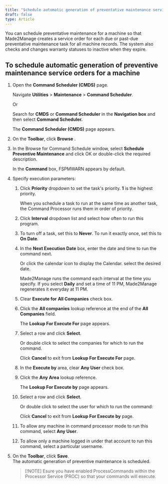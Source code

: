 ```yaml
---
title: "Schedule automatic generation of preventative maintenance service orderse"
draft: false
type: Article
---
```


You can schedule preventative maintenance for a machine so that Made2Manage creates a service order for each due or past-due preventative maintenance task for all machine records. The system also checks and changes warranty statuses to inactive when they expire.

## To schedule automatic generation of preventive maintenance service orders for a machine

1. Open the **Command Scheduler (CMDS)** page.

    Navigate **Utilities** > **Maintenance** > **Command Scheduler**.

    Or

    Search for **CMDS** or **Command Scheduler** in the **Navigation box** and then select **Command Scheduler.**

    The **Command Scheduler (CMDS)** page appears.

2. On the **Toolbar**, click **Browse** .

3. In the Browse for Command Schedule window, select **Schedule Preventive Maintenance** and click OK or double-click the required description.

    In the **Command** box, FSPMWARN appears by default.

4. Specify execution parameters:

    1. Click **Priority** dropdown to set the task's priority. **1** is the highest priority.

        When you schedule a task to run at the same time as another task, the Command Processor runs them in order of priority.

    2. Click **Interval** dropdown list and select how often to run this program.

    3. To turn off a task, set this to **Never**. To run it exactly once, set this to **On Date**.

    4. In the **Next Execution Date** box, enter the date and time to run the command next.

        Or click the calendar icon to display the Calendar. select the desired date.

        Made2Manage runs the command each interval at the time you specify. If you select **Daily** and set a time of 11 PM, Made2Manage regenerates it everyday at 11 PM.

    5. Clear **Execute for** **All Companies** check box.

    6. Click the **All companies** lookup reference at the end of the **All Companies** field.

        The **Lookup For Execute For** page appears.

    7. Select a row and click **Select**.

        Or double click to select the companies for which to run the command.

        Click **Cancel** to exit from **Lookup For Execute For** page.

    8. In the **Execute by** area, clear **Any User** check box.

    8. Click the **Any Area** lookup reference.

        The **Lookup For Execute by** page appears.

    9. Select a row and click **Select**.

        Or double click to select the user for which to run the command:

        Click **Cancel** to exit from **Lookup For Execute by** page.

    10. To allow any machine in command processor mode to run this command, select **Any User**.

    11. To allow only a machine logged in under that account to run this command, select a particular username.

5. On the **Toolbar**, click **Save**. <br>The automatic generation of preventive maintenance is scheduled.

    >[!NOTE] Esure you have enabled ProcessCommands within the Processor Service (PROC) so that your commands will execute.

​